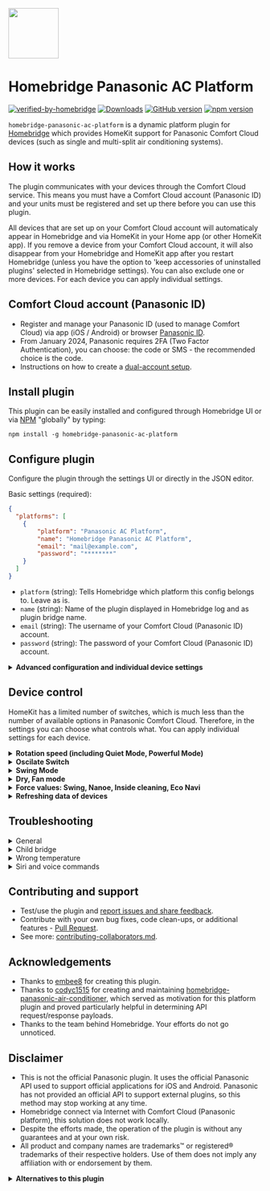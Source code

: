 <img src="https://raw.githubusercontent.com/homebridge/verified/latest/icons/homebridge-panasonic-ac-platform.png" width="100px"></img>

# Homebridge Panasonic AC Platform

[![verified-by-homebridge](https://badgen.net/badge/homebridge/verified/purple)](https://github.com/homebridge/homebridge/wiki/Verified-Plugins)
[![Downloads](https://img.shields.io/npm/dt/homebridge-panasonic-ac-platform)](https://www.npmjs.com/package/homebridge-panasonic-ac-platform)
[![GitHub version](https://img.shields.io/github/package-json/v/homebridge-panasonic-ac-platform/homebridge-panasonic-ac-platform?label=GitHub)](https://github.com/homebridge-panasonic-ac-platform/homebridge-panasonic-ac-platform/releases)
[![npm version](https://img.shields.io/npm/v/homebridge-panasonic-ac-platform?color=%23cb3837&label=npm)](https://www.npmjs.com/package/homebridge-panasonic-ac-platform)

`homebridge-panasonic-ac-platform` is a dynamic platform plugin for [Homebridge](https://homebridge.io) which provides HomeKit support for Panasonic Comfort Cloud devices (such as single and multi-split air conditioning systems).

## How it works
The plugin communicates with your devices through the Comfort Cloud service. This means you must have a Comfort Cloud account (Panasonic ID) and your units must be registered and set up there before you can use this plugin.

All devices that are set up on your Comfort Cloud account will automaticaly appear in Homebridge and via HomeKit in your Home app (or other HomeKit app). If you remove a device from your Comfort Cloud account, it will also disappear from your Homebridge and HomeKit app after you restart Homebridge (unless you have the option to 'keep accessories of uninstalled plugins' selected in Homebridge settings). You can also exclude one or more devices. For each device you can apply individual settings. 

## Comfort Cloud account (Panasonic ID)

- Register and manage your Panasonic ID (used to manage Comfort Cloud) via app (iOS / Android) or browser [Panasonic ID](https://csapl.pcpf.panasonic.com).
- From January 2024, Panasonic requires 2FA (Two Factor Authentication), you can choose: the code or SMS - the recommended choice is the code.
- Instructions on how to create a [dual-account setup](https://github.com/homebridge-panasonic-ac-platform/homebridge-panasonic-ac-platform/blob/master/docs/dual-account-setup.md).

## Install plugin

This plugin can be easily installed and configured through Homebridge UI or via [NPM](https://www.npmjs.com/package/homebridge-panasonic-ac-platform) "globally" by typing:

    npm install -g homebridge-panasonic-ac-platform

## Configure plugin
Configure the plugin through the settings UI or directly in the JSON editor.

Basic settings (required):

```json
{
  "platforms": [
    {
        "platform": "Panasonic AC Platform",
        "name": "Homebridge Panasonic AC Platform",
        "email": "mail@example.com",
        "password": "********"
    }
  ]
}
```

- `platform` (string): Tells Homebridge which platform this config belongs to. Leave as is.
- `name` (string): Name of the plugin displayed in Homebridge log and as plugin bridge name. 
- `email` (string): The username of your Comfort Cloud (Panasonic ID) account.
- `password` (string): The password of your Comfort Cloud (Panasonic ID) account.

<details>
<summary><b>Advanced configuration and individual device settings</b></summary>

Example:

```json
{
  "platforms": [
    {
        "platform": "Panasonic AC Platform",
        "name": "Homebridge Panasonic AC Platform",
        "email": "mail@example.com",
        "password": "********",
        "key2fa": "GVZCKT2LLBLV2QBXMFAWFXKFKU5EWL2H",
        "excludeDevices": "",
        "appVersionOverride": "1.21.0",
        "suppressOutgoingUpdates": false, 
        "logsLevel": 1,
        "devices": [
                {
                    "name": "CS-Z50VKEW+4942673181",
                    "excludeDevice": true,
                    "autoMode": "auto",
                    "oscilateSwitch": "swing",
                    "forceSwing": "false",
                    "forceNanoe": "false",
                    "forceInsideCleaning": "false",
                    "forceEcoNavi": "false",
                    "swingModeDirections": "LEFT-RIGHT-UP-DOWN",
                    "swingModeDefaultPositionUpDown": "CENTER",
                    "swingModeDefaultPositionLeftRight": "CENTER",
                    "exposeOutdoorUnit": false
                },
                 {
                    "name": "Bedroom AC",
                    "excludeDevice": false,
                    "autoMode": "auto",
                    "oscilateSwitch": "nanoe",
                    "forceSwing": "false",
                    "forceNanoe": "true",
                    "forceInsideCleaning": "false",
                    "forceEcoNavi": "false",
                    "swingModeDirections": "LEFT-RIGHT-UP-DOWN",
                    "swingModeDefaultPositionUpDown": "CENTER",
                    "swingModeDefaultPositionLeftRight": "CENTER",
                    "exposeOutdoorUnit": true,
                    "minHeatingTemperature": 8
                },
            ]
    }
  ]
}
```
## Advanced fields

* `key2fa` (string): 
2FA key received from Panasonic (32 characters). Example: GVZCKT2LLBLV2QBXMFAWFXKFKU5EWL2H. Note: This field is currently not required to make this plugin work, but Panasonic already requires 2FA (code or SMS, recommended code) to log in to Comfort Cloud, so it may be required soon.

* `excludeDevices` (string): 
By default this plugin will add all devices from Comfort Cloud. To exclude one or more, put comma separated names or serial numbers of devices, E.G.: 'CS-Z50VKEW+4962605183,Bedroom AC,CS-Z50VKEW+4962605184,My AC unit'.

* `appVersionOverride` (string):
Leave this field empty to automatically fetch the latest version from the App Store and if that fails, it will use the last known working value which is hard-coded. Filling in this field will make the entered version used (automatic overwriting of versions from the App Store will not work).

* `suppressOutgoingUpdates` (boolean):
When enabled, changes in the Home app will not be sent to Comfort Cloud. Useful for testing your installation without constantly switching the state of your AC.

* `logsLevel` (integer):
Logs level. 0 - only errors and important info, 1 - standard, 2 - all (including debug). Note: to see debug messages in logs it is also required to enable Debug in Homebridge Settings.

## Inividual for each device

* `name` (string):
Device name (as it is in Comfort Cloud account) or serial (E.G.: CS-Z50VKEW+2462503161). Devices names and serial numbers are displayed in Homebridge log after restart, names can be also found in Panasonic Comfort Cloud app, serial numbers can be also found on the stickers on the devices.

* `excludeDevice` (boolean):
Exclude device from Homebridge and HomeKit (it will stay in Comfort Cloud).

* `autoMode` (string):
HomeKit has only 3 modes: Auto, Cool, Heat but Panasonic additionally has Fan and Dry. Choose what mode to be turned on after selecting the Auto mode in HomeKit: Fan mode, Dry mode or Auto mode (by default).

* `oscilateSwitch` (string):
HomeKit has only one 'Oscillate' switch, but most Panasonic ACs have more options: Nanoe, Eco Navi, Inside Cleaning and Swing mode have two swing directions. Decide what the switch should control: Swing Mode, Nanoe, Eco Navi or Inside Cleaning.

* `forceSwing` (string):
Swing value with each state change made with Homekit (e.g. activation): do nothing, set on, set off.

* `forceNanoe` (string):
Nanoe value with each state change made with Homekit (e.g. activation): do nothing, set on, set off.

* `forceInsideCleaning` (string):
InsideCleaning value with each state change made with Homekit (e.g. activation): do nothing, set on, set off.

* `forceEcoNavi` (string):
Eco Navi value with each state change made with Homekit (e.g. activation): do nothing, set on, set off.

* `swingModeDirections` (string):
Desired swing direction(s) activated when swing is switched on.

* `swingModeDefaultPositionUpDown` (string):
Desired position of the Up-Down flaps when swing is switched off or the swing directions setting is Left-Right only.

* `swingModeDefaultPositionLeftRight` (string):
Desired position of the Left-Right flaps when swing is switched off or the swing directions setting is Up-Down only.

* `exposeOutdoorUnit` (boolean):
When enabled it will create a dummy temperature sensor which will display the temperature from outdoor unit. This can be used for monitoring or automation purposes. Note: It may be required for the device to be turned on to retrieve the current temperature from the outdoor unit.

* `minHeatingTemperature` (integer):
The default heating temperature range is 16-30°C. Some Panasonic ACs have an additional heating mode for the range of 8-15°C. You can use this setting to adjust the minimum value. Leave it empty to use the default value.


</details>

## Device control

HomeKit has a limited number of switches, which is much less than the number of available options in Panasonic Comfort Cloud. Therefore, in the settings you can choose what controls what. You can apply individual settings for each device.

<details>
<summary><b>Rotation speed (including Quiet Mode, Powerful Mode)</b></summary>

HomeKit offers no extra switches for the Quiet and Powerful Modes. All settings related to a unit's fan speed are controlled through the fan speed slider. The following mapping applies:

| Home app slider position  | Comfort Cloud setting |
| ------------------------: | --------------------- |
| (leftmost) 0              | Device off            |
| 1                         | Quiet mode            |
| 2                         | Fan speed: 1          |
| 3                         | Fan speed: 2          |
| 4                         | Fan speed: 3          |
| 5                         | Fan speed: 4          |
| 6                         | Fan speed: 5          |
| 7                         | Powerful mode         |
| (rightmost) 8             | Auto                  |

</details>

<details>
<summary><b>Oscilate Switch</b></summary>
HomeKit has only one 'Oscillate' switch, but most Panasonic ACs have more options: Nanoe, Eco Navi, Inside Cleaning. Decide what the switch should control.
</details>

<details>
<summary><b>Swing Mode</b></summary>
HomeKit has only one 'Oscillate' switch, but most Panasonic ACs have two swing directions. In plugin settings you can set horizontal and vertical desired positions.
</details>

<details>
<summary><b>Dry, Fan mode</b></summary>
HomeKit has only 3 modes: Auto, Cool, Heat but Panasonic additionally has Fan and Dry. Choose what mode to be turned on after selecting the Auto mode in HomeKit: Fan mode, Dry mode or Auto mode (by default).
</details>

<details>
<summary><b>Force values: Swing, Nanoe, Inside cleaning, Eco Navi</b></summary>
HomeKit does not offer additional switches, so in the plugin settings you can choose Force Swing, Force Nanoe, Force Inside Cleaning, Force Eco Navi, i.e. forced value: on or off.
</details>

<details>
<summary><b>Refreshing data of devices</b></summary>

The data is refreshed automatically: every 10 minutes when the device is turned on and every 60 minutes when it is turned off. Data is also refreshed every time the state of the device is changed using HomeKit / Apple Home.

</details>


## Troubleshooting

<details>
<summary>General</summary>

- Make sure that you can successfully log in and control each device via Panasonic Comfort Cloud application.
- Accept all terms, conditions, etc in Panasonic Comfort Cloud app.
- Update plugin, Homebridge and all its components and Apple hubs to the newest versions.
- Field Comfort Cloud app version (in plugin settings) should be empty or have newest Comfort Cloud app version (same as in Apple App Store).
- Disconnect each Comfort Cloud device (like AC) from the power and turn it on again (or restart WiFi in them).
- Restart Internet routers.
- Restart Homebridge or plugin bridge.
- Remove one or move device from Homebridge cache (Homebridge settings > remove one device from cache).
- Set Logs Level to all (in plugin config) and enable debug mode (in Homebridge settings). This will include more detailed information in the log.

</details>

<details>
<summary>Child bridge</summary>
    
- It's recommended you run this plugin as a [child bridge](https://github.com/homebridge/homebridge/wiki/Child-Bridges).

</details>

<details>
<summary>Wrong temperature</summary>
    
- Built-in temperature sensors (in the internal and external unit) give only approximate values (as the manufacturer himself indicates).
- Values from outdoor sensors are shown and updated only when the device is turned on.
- Comfort Cloud updates data only from time to time, the same plugin, which is why the temperature in the Panasonic Comfort Cloud application may be different than in HomeKit / Apple Home. You can force refresh in Panasonic app by pulling down the screen. 
- For these reasons, it is not recommended to use built-in sensors for automation. Instead, it is advisable to use an external sensor.
- So what are these built-in sensors for? Internal sensor is for two simple automations that every AC have built-in: for cooling mode turn off cooling when the room temperature (internal sensor) is equal to or lower than the set, and for heating mode when it is equal or higher. Outdoor sensor is for detecting when AC should run defrost. 
</details>

<details>
<summary>Siri and voice commands</summary>

If everything works properly and you can control devices using the Apple Home application, you can also control it using Siri. Commands fully depend on Apple.

Examples of commands:
- Hey Siri, turn on [device name] 
- Hey Siri, [device name] , turn off
- Hey Siri, [device name] , set [auto, heat, cool] mode
- Hey Siri, [device name] , set rotation speed to [value from 1 to 8]

You can also combine several commands into one:
- Hey Siri, [device name] , set [auto, heat, cool] mode and rotation speed to [value from 1 to 8]

</details>

## Contributing and support

- Test/use the plugin and [report issues and share feedback](https://github.com/homebridge-panasonic-ac-platform/homebridge-panasonic-ac-platform/issues).
- Contribute with your own bug fixes, code clean-ups, or additional features - [Pull Request](https://github.com/homebridge-panasonic-ac-platform/homebridge-panasonic-ac-platform/pulls).
- See more: [contributing-collaborators.md](https://github.com/homebridge-panasonic-ac-platform/homebridge-panasonic-ac-platform/blob/master/docs/contributing-collaborators.md). 

## Acknowledgements
- Thanks to [embee8](https://github.com/embee8) for creating this plugin.
- Thanks to [codyc1515](https://github.com/codyc1515) for creating and maintaining [homebridge-panasonic-air-conditioner](https://github.com/codyc1515/homebridge-panasonic-air-conditioner), which served as motivation for this platform plugin and proved particularly helpful in determining API request/response payloads.
- Thanks to the team behind Homebridge. Your efforts do not go unnoticed.

## Disclaimer
- This is not the official Panasonic plugin. It uses the official Panasonic API used to support official applications for iOS and Android. Panasonic has not provided an official API to support external plugins, so this method may stop working at any time.
- Homebridge connect via Internet with Comfort Cloud (Panasonic platform), this solution does not work locally.
- Despite the efforts made, the operation of the plugin is without any guarantees and at your own risk.
- All product and company names are trademarks™ or registered® trademarks of their respective holders. Use of them does not imply any affiliation with or endorsement by them.

<details>
<summary><b>Alternatives to this plugin</b></summary>

- Local access, but this requires reworking of the equipment, which will lose the warranty, so rather not recommended.
    
- Control by IR (imitates an IR remote control), but it only allows you to send commands (not possible to read the state). Examples:

  - Aqara Hub M2 or M3. This Hub will directly exposes IR to Homekit. You need to create scene in Aqara app for every IR command, for IR commands scenes are the only way to sync to HomeKit.

  - Broadlink RM4 Mini or Pro. They work as WiFi devices. You need to install Homebridge plugin ([homebridge-broadlink-rm](https://github.com/kiwi-cam/homebridge-broadlink-rm)) to work with this. For every command there will be separate accessory in HomeKit.
        
  - Any Zigbee IR blaster. You can easily add Zigbee support to Homebridge. Just connect the Conbee stick, enable the support in hb-config (Extra packages / deCONZ), install the appropriate plugin (E.G.: [homebridge-deconz](https://github.com/ebaauw/homebridge-deconz)) and add the selected IR blaster.

</details>

